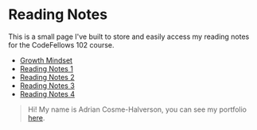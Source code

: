 # Reading Notes  

This is a small page I've built to store and easily access my reading notes for the CodeFellows 102 course.  

* [Growth Mindset](growthmindset.md)  
* [Reading Notes 1](class1reading.md)  
* [Reading Notes 2](class2reading.md)  
* [Reading Notes 3](class3reading.md)  
* [Reading Notes 4](class4reading.md)

> Hi! My name is Adrian Cosme-Halverson, you can see my portfolio [here][1]. 

[1]: https://github.com/AdrianCosme5850

